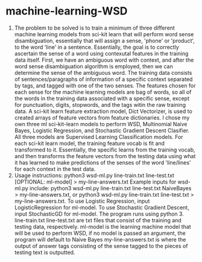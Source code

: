 # machine-learning-WSD
1) The problem to be solved is to train a minimum of three different machine learning models from sci-kit learn that will perform word sense disambiguation, essentially that will assign a sense, 'phone' or 'product', to the word 'line' in a sentence. 
Essentially, the goal is to correctly ascertain the sense of a word using contexutal features in the training data itself. First, we have an ambiguous word with context, and after the word sense 
disambiguation algorithm is employed, then we can determine the sense of the ambiguous word. The training data consists of sentences/paragraphs of information of a specific context separated by <context> tags, and tagged with one of the two senses.
The features chosen for each sense for the machine learning models are bag of words, so all of the words in the training data associated with a specific sense, except for punctuation, digits, stopwords, and the tags witin the raw training data. 
A sci-kit learn feature extraction model, Dict Vectorizer, is used to created arrays of feature vectors from feature dictionaries. I chose my own three ml sci-kit-learn models to perform WSD, Multinomial Naive Bayes, Logistic Regression, and Stochastic Gradient Descent Clasifier. All three models 
are Supervised Learning Classification models. For each sci-kit learn model, the training feature vocab is fit and transformed to it. Essentially, the specific learns from the training vocab, and then transforms the feature vectors from the testing data using what it has learned
to make predictions of the senses of the word 'line/lines' for each context in the test data. 
2) Usage instructions: python3 wsd-ml.py line-train.txt line-test.txt [OPTIONAL: ml-model] > my-line-answers.txt
Example inputs for wsd-ml.py include: python3 wsd-ml.py line-train.txt line-test.txt NaiveBayes > my-line-answers.txt, or python3 wsd-ml.py line-train.txt line-test.txt > my-line-answers.txt. To use Logistic Regression, input LogisticRegression for ml-model. To use Stochastic Gradient Descent, input StochasticGD for ml-model. 
The program runs using python 3. line-train.txt line-test.txt are txt files that consist of the training and testing data, respectively. ml-model is the learning machine model that will be used to perform WSD, if no model is passed an argument, the program will default to Naive Bayes
my-line-answers.txt is where the output of answer tags consisting of the sense tagged to the pieces of testing text is outputted.
